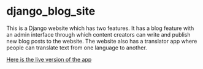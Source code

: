 # django_blog_site


This is a Django website which has two features.
It has a blog feature with an admin interface through which content creators can write and publish new blog posts to the website.
The website also has a translator app where people can translate text from one language to another.

[Here is the live version of the app](http://salih44.pythonanywhere.com)
